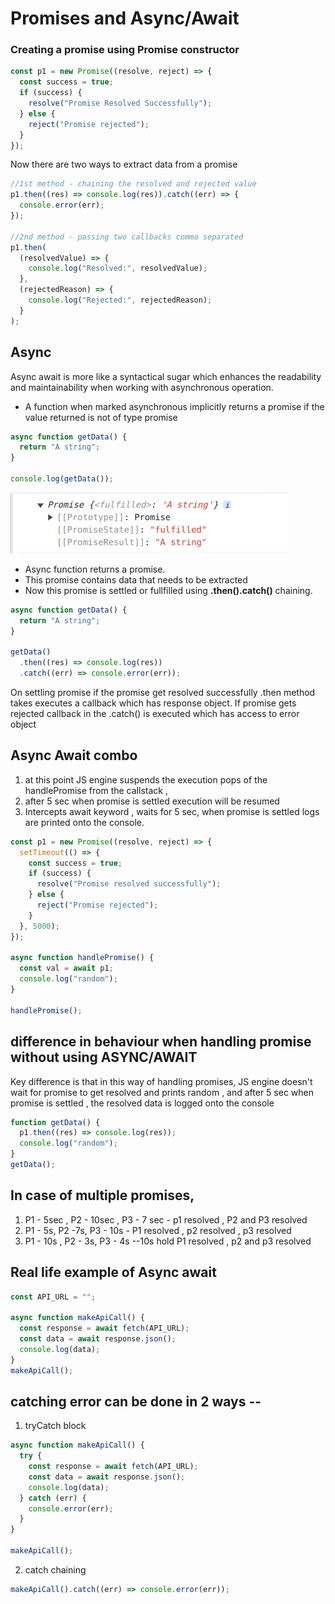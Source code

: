 # Promises and Async/Await

### Creating a promise using Promise constructor

```javascript
const p1 = new Promise((resolve, reject) => {
  const success = true;
  if (success) {
    resolve("Promise Resolved Successfully");
  } else {
    reject("Promise rejected");
  }
});
```

Now there are two ways to extract data from a promise

```javascript
//1st method - chaining the resolved and rejected value
p1.then((res) => console.log(res)).catch((err) => {
  console.error(err);
});

//2nd method - passing two callbacks comma separated
p1.then(
  (resolvedValue) => {
    console.log("Resolved:", resolvedValue);
  },
  (rejectedReason) => {
    console.log("Rejected:", rejectedReason);
  }
);
```

## Async

Async await is more like a syntactical sugar which enhances the readability and maintainability when working with asynchronous operation.

<ul>
<li> A function when marked asynchronous implicitly returns a promise if the value returned is not of type promise
</ul>

```javascript
async function getData() {
  return "A string";
}

console.log(getData());
```

![Alt text](image.png)

<ul>
<li>
Async function returns a promise.
<li>This promise contains data that needs to be extracted</li> 
 <li> Now this promise is settled or fullfilled using <b>.then().catch()</b> chaining.
</li>
</ul>

```javascript
async function getData() {
  return "A string";
}

getData()
  .then((res) => console.log(res))
  .catch((err) => console.error(err));
```

On settling promise if the promise get resolved successfully .then method takes executes a callback which has response object.
If promise gets rejected callback in the .catch() is executed which has access to error object

## Async Await combo

1. at this point JS engine suspends the execution pops of the handlePromise from the callstack ,
2. after 5 sec when promise is settled execution will be resumed
3. Intercepts await keyword , waits for 5 sec, when promise is settled logs are printed onto the console.

```javascript
const p1 = new Promise((resolve, reject) => {
  setTimeout(() => {
    const success = true;
    if (success) {
      resolve("Promise resolved successfully");
    } else {
      reject("Promise rejected");
    }
  }, 5000);
});

async function handlePromise() {
  const val = await p1;
  console.log("random");
}

handlePromise();
```

## difference in behaviour when handling promise without using ASYNC/AWAIT

Key difference is that in this way of handling promises, JS engine doesn't wait for promise to get resolved and prints random , and after 5 sec when promise is settled , the resolved data is logged onto the console

```javascript
function getData() {
  p1.then((res) => console.log(res));
  console.log("random");
}
getData();
```

## In case of multiple promises,

1. P1 - 5sec , P2 - 10sec , P3 - 7 sec - p1 resolved , P2 and P3 resolved
2. P1 - 5s, P2 -7s, P3 - 10s - P1 resolved , p2 resolved , p3 resolved
3. P1 - 10s , P2 - 3s, P3 - 4s --10s hold P1 resolved , p2 and p3 resolved

## Real life example of Async await

```javascript
const API_URL = "";

async function makeApiCall() {
  const response = await fetch(API_URL);
  const data = await response.json();
  console.log(data);
}
makeApiCall();
```

## catching error can be done in 2 ways --

1. tryCatch block

```javascript
async function makeApiCall() {
  try {
    const response = await fetch(API_URL);
    const data = await response.json();
    console.log(data);
  } catch (err) {
    console.error(err);
  }
}

makeApiCall();
```

2. catch chaining

```javascript
makeApiCall().catch((err) => console.error(err));
```
